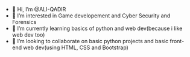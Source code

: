 - 👋 Hi, I’m @ALI-QADIR
- 👀 I’m interested in Game developement and Cyber Security and Forensics
- 🌱 I’m currently learning basics of python and web dev(because i like web dev too)
- 💞️ I’m looking to collaborate on basic python projects and basic front-end web dev(using HTML, CSS and Bootstrap)
